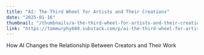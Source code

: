 ```yaml
---
title: "AI: The Third Wheel for Artists and Their Creations"
date: "2025-01-16"
thumbnail: "/thumbnails/a-the-third-wheel-for-artists-and-their-creations.jpg"
link: "https://tommurphy888.substack.com/p/ai-the-third-wheel-for-artists-and"
---
```

How AI Changes the Relationship Between Creators and Their Work